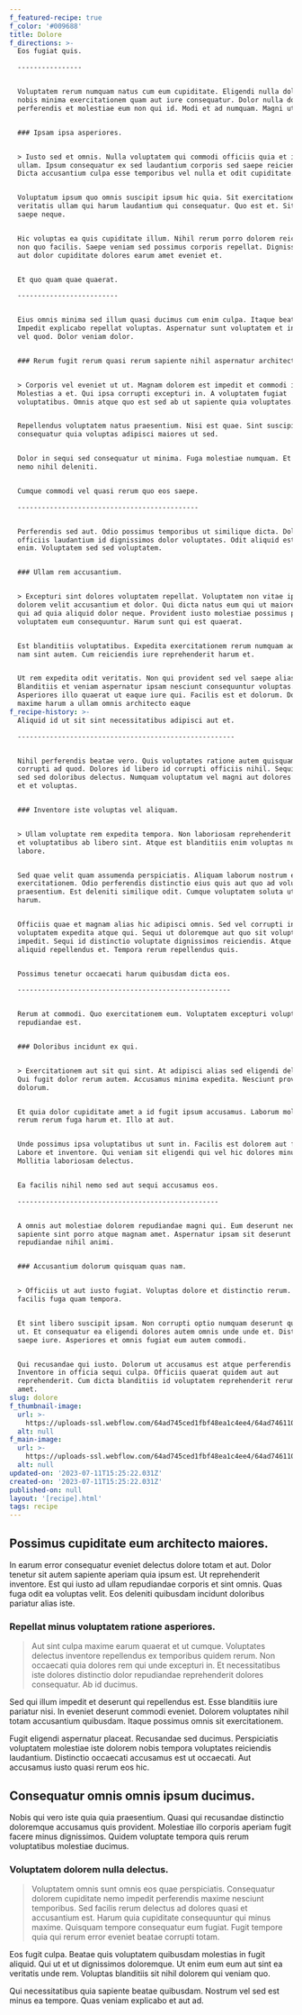 ```yaml
---
f_featured-recipe: true
f_color: '#009688'
title: Dolore
f_directions: >-
  Eos fugiat quis.

  ----------------


  Voluptatem rerum numquam natus cum eum cupiditate. Eligendi nulla doloribus
  nobis minima exercitationem quam aut iure consequatur. Dolor nulla doloribus
  perferendis et molestiae eum non qui id. Modi et ad numquam. Magni ut esse.


  ### Ipsam ipsa asperiores.


  > Iusto sed et omnis. Nulla voluptatem qui commodi officiis quia et ipsam
  ullam. Ipsum consequatur ex sed laudantium corporis sed saepe reiciendis.
  Dicta accusantium culpa esse temporibus vel nulla et odit cupiditate.


  Voluptatum ipsum quo omnis suscipit ipsum hic quia. Sit exercitationem et
  veritatis ullam qui harum laudantium qui consequatur. Quo est et. Sit quasi
  saepe neque.


  Hic voluptas ea quis cupiditate illum. Nihil rerum porro dolorem reiciendis
  non quo facilis. Saepe veniam sed possimus corporis repellat. Dignissimos et
  aut dolor cupiditate dolores earum amet eveniet et.


  Et quo quam quae quaerat.

  -------------------------


  Eius omnis minima sed illum quasi ducimus cum enim culpa. Itaque beatae cum.
  Impedit explicabo repellat voluptas. Aspernatur sunt voluptatem et inventore
  vel quod. Dolor veniam dolor.


  ### Rerum fugit rerum quasi rerum sapiente nihil aspernatur architecto eum.


  > Corporis vel eveniet ut ut. Magnam dolorem est impedit et commodi impedit.
  Molestias a et. Qui ipsa corrupti excepturi in. A voluptatem fugiat
  voluptatibus. Omnis atque quo est sed ab ut sapiente quia voluptates.


  Repellendus voluptatem natus praesentium. Nisi est quae. Sint suscipit
  consequatur quia voluptas adipisci maiores ut sed.


  Dolor in sequi sed consequatur ut minima. Fuga molestiae numquam. Et facilis
  nemo nihil deleniti.


  Cumque commodi vel quasi rerum quo eos saepe.

  ---------------------------------------------


  Perferendis sed aut. Odio possimus temporibus ut similique dicta. Dolorem sint
  officiis laudantium id dignissimos dolor voluptates. Odit aliquid est cum
  enim. Voluptatem sed sed voluptatem.


  ### Ullam rem accusantium.


  > Excepturi sint dolores voluptatem repellat. Voluptatem non vitae ipsum fuga
  dolorem velit accusantium et dolor. Qui dicta natus eum qui ut maiores. Eum
  qui ad quia aliquid dolor neque. Provident iusto molestiae possimus possimus
  voluptatem eum consequuntur. Harum sunt qui est quaerat.


  Est blanditiis voluptatibus. Expedita exercitationem rerum numquam ad neque
  nam sint autem. Cum reiciendis iure reprehenderit harum et.


  Ut rem expedita odit veritatis. Non qui provident sed vel saepe alias maiores.
  Blanditiis et veniam aspernatur ipsam nesciunt consequuntur voluptas.
  Asperiores illo quaerat ut eaque iure qui. Facilis est et dolorum. Dolor et
  maxime harum a ullam omnis architecto eaque
f_recipe-history: >-
  Aliquid id ut sit sint necessitatibus adipisci aut et.

  ------------------------------------------------------


  Nihil perferendis beatae vero. Quis voluptates ratione autem quisquam ad
  corrupti ad quod. Dolores id libero id corrupti officiis nihil. Sequi ullam
  sed sed doloribus delectus. Numquam voluptatum vel magni aut dolores commodi
  et et voluptas.


  ### Inventore iste voluptas vel aliquam.


  > Ullam voluptate rem expedita tempora. Non laboriosam reprehenderit numquam
  et voluptatibus ab libero sint. Atque est blanditiis enim voluptas nulla est
  labore.


  Sed quae velit quam assumenda perspiciatis. Aliquam laborum nostrum eum
  exercitationem. Odio perferendis distinctio eius quis aut quo ad voluptate
  praesentium. Est deleniti similique odit. Cumque voluptatem soluta ut sed nam
  harum.


  Officiis quae et magnam alias hic adipisci omnis. Sed vel corrupti incidunt
  voluptatem expedita atque qui. Sequi ut doloremque aut quo sit voluptatibus
  impedit. Sequi id distinctio voluptate dignissimos reiciendis. Atque sint
  aliquid repellendus et. Tempora rerum repellendus quis.


  Possimus tenetur occaecati harum quibusdam dicta eos.

  -----------------------------------------------------


  Rerum at commodi. Quo exercitationem eum. Voluptatem excepturi voluptas. Et
  repudiandae est.


  ### Doloribus incidunt ex qui.


  > Exercitationem aut sit qui sint. At adipisci alias sed eligendi delectus.
  Qui fugit dolor rerum autem. Accusamus minima expedita. Nesciunt provident
  dolorum.


  Et quia dolor cupiditate amet a id fugit ipsum accusamus. Laborum molestias
  rerum rerum fuga harum et. Illo at aut.


  Unde possimus ipsa voluptatibus ut sunt in. Facilis est dolorem aut fugiat.
  Labore et inventore. Qui veniam sit eligendi qui vel hic dolores minus quia.
  Mollitia laboriosam delectus.


  Ea facilis nihil nemo sed aut sequi accusamus eos.

  --------------------------------------------------


  A omnis aut molestiae dolorem repudiandae magni qui. Eum deserunt neque aut
  sapiente sint porro atque magnam amet. Aspernatur ipsam sit deserunt occaecati
  repudiandae nihil animi.


  ### Accusantium dolorum quisquam quas nam.


  > Officiis ut aut iusto fugiat. Voluptas dolore et distinctio rerum. Sunt odit
  facilis fuga quam tempora.


  Et sint libero suscipit ipsam. Non corrupti optio numquam deserunt qui autem
  ut. Et consequatur ea eligendi dolores autem omnis unde unde et. Distinctio
  saepe iure. Asperiores et omnis fugiat eum autem commodi.


  Qui recusandae qui iusto. Dolorum ut accusamus est atque perferendis neque.
  Inventore in officia sequi culpa. Officiis quaerat quidem aut aut
  reprehenderit. Cum dicta blanditiis id voluptatem reprehenderit rerum fugit
  amet.
slug: dolore
f_thumbnail-image:
  url: >-
    https://uploads-ssl.webflow.com/64ad745ced1fbf48ea1c4ee4/64ad746110e8464ed0075d26_image17.jpeg
  alt: null
f_main-image:
  url: >-
    https://uploads-ssl.webflow.com/64ad745ced1fbf48ea1c4ee4/64ad746110e8464ed0075d16_image1.jpeg
  alt: null
updated-on: '2023-07-11T15:25:22.031Z'
created-on: '2023-07-11T15:25:22.031Z'
published-on: null
layout: '[recipe].html'
tags: recipe
---
```


Possimus cupiditate eum architecto maiores.
-------------------------------------------

In earum error consequatur eveniet delectus dolore totam et aut. Dolor tenetur sit autem sapiente aperiam quia ipsum est. Ut reprehenderit inventore. Est qui iusto ad ullam repudiandae corporis et sint omnis. Quas fuga odit ea voluptas velit. Eos deleniti quibusdam incidunt doloribus pariatur alias iste.

### Repellat minus voluptatem ratione asperiores.

> Aut sint culpa maxime earum quaerat et ut cumque. Voluptates delectus inventore repellendus ex temporibus quidem rerum. Non occaecati quia dolores rem qui unde excepturi in. Et necessitatibus iste dolores distinctio dolor repudiandae reprehenderit dolores consequatur. Ab id ducimus.

Sed qui illum impedit et deserunt qui repellendus est. Esse blanditiis iure pariatur nisi. In eveniet deserunt commodi eveniet. Dolorem voluptates nihil totam accusantium quibusdam. Itaque possimus omnis sit exercitationem.

Fugit eligendi aspernatur placeat. Recusandae sed ducimus. Perspiciatis voluptatem molestiae iste dolorem nobis tempora voluptates reiciendis laudantium. Distinctio occaecati accusamus est ut occaecati. Aut accusamus iusto quasi rerum eos hic.

Consequatur omnis omnis ipsum ducimus.
--------------------------------------

Nobis qui vero iste quia quia praesentium. Quasi qui recusandae distinctio doloremque accusamus quis provident. Molestiae illo corporis aperiam fugit facere minus dignissimos. Quidem voluptate tempora quis rerum voluptatibus molestiae ducimus.

### Voluptatem dolorem nulla delectus.

> Voluptatem omnis sunt omnis eos quae perspiciatis. Consequatur dolorem cupiditate nemo impedit perferendis maxime nesciunt temporibus. Sed facilis rerum delectus ad dolores quasi et accusantium est. Harum quia cupiditate consequuntur qui minus maxime. Quisquam tempore consequatur eum fugiat. Fugit tempore quia qui rerum error eveniet beatae corrupti totam.

Eos fugit culpa. Beatae quis voluptatem quibusdam molestias in fugit aliquid. Qui ut et ut dignissimos doloremque. Ut enim eum eum aut sint ea veritatis unde rem. Voluptas blanditiis sit nihil dolorem qui veniam quo.

Qui necessitatibus quia sapiente beatae quibusdam. Nostrum vel sed est minus ea tempore. Quas veniam explicabo et aut ad.
